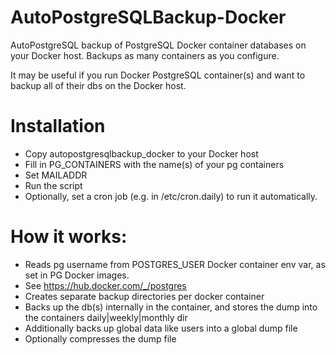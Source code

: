# AutoPostgreSQLBackup-Docker
AutoPostgreSQL backup of PostgreSQL Docker container databases on your Docker host.
Backups as many containers as you configure.

It may be useful if you run Docker PostgreSQL container(s) and want to backup all of their dbs on the Docker host.

# Installation
- Copy autopostgresqlbackup_docker to your Docker host
- Fill in PG_CONTAINERS with the name(s) of your pg containers
- Set MAILADDR
- Run the script
- Optionally, set a cron job (e.g. in /etc/cron.daily) to run it automatically.


# How it works:
- Reads pg username from POSTGRES_USER Docker container env var, as set in PG Docker images. 
 - See https://hub.docker.com/_/postgres
- Creates separate backup directories per docker container 
- Backs up the db(s) internally in the container, and stores the dump into the containers daily|weekly|monthly dir
- Additionally backs up global data like users into a global dump file
- Optionally compresses the dump file

